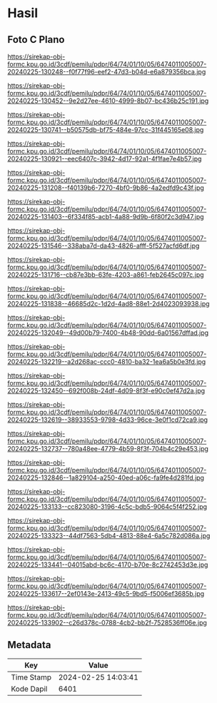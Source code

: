 # Hasil

## Foto C Plano

https://sirekap-obj-formc.kpu.go.id/3cdf/pemilu/pdpr/64/74/01/10/05/6474011005007-20240225-130248--f0f77f96-eef2-47d3-b04d-e6a879356bca.jpg

https://sirekap-obj-formc.kpu.go.id/3cdf/pemilu/pdpr/64/74/01/10/05/6474011005007-20240225-130452--9e2d27ee-4610-4999-8b07-bc436b25c191.jpg

https://sirekap-obj-formc.kpu.go.id/3cdf/pemilu/pdpr/64/74/01/10/05/6474011005007-20240225-130741--b50575db-bf75-484e-97cc-31f445165e08.jpg

https://sirekap-obj-formc.kpu.go.id/3cdf/pemilu/pdpr/64/74/01/10/05/6474011005007-20240225-130921--eec6407c-3942-4d17-92a1-4f1fae7e4b57.jpg

https://sirekap-obj-formc.kpu.go.id/3cdf/pemilu/pdpr/64/74/01/10/05/6474011005007-20240225-131208--f40139b6-7270-4bf0-9b86-4a2edfd9c43f.jpg

https://sirekap-obj-formc.kpu.go.id/3cdf/pemilu/pdpr/64/74/01/10/05/6474011005007-20240225-131403--6f334f85-acb1-4a88-9d9b-6f80f2c3d947.jpg

https://sirekap-obj-formc.kpu.go.id/3cdf/pemilu/pdpr/64/74/01/10/05/6474011005007-20240225-131546--338aba7d-da43-4826-afff-5f527acfd6df.jpg

https://sirekap-obj-formc.kpu.go.id/3cdf/pemilu/pdpr/64/74/01/10/05/6474011005007-20240225-131716--cb87e3bb-63fe-4203-a861-feb2645c097c.jpg

https://sirekap-obj-formc.kpu.go.id/3cdf/pemilu/pdpr/64/74/01/10/05/6474011005007-20240225-131838--46685d2c-1d2d-4ad8-88e1-2d4023093938.jpg

https://sirekap-obj-formc.kpu.go.id/3cdf/pemilu/pdpr/64/74/01/10/05/6474011005007-20240225-132049--49d00b79-7400-4b48-90dd-6a01567dffad.jpg

https://sirekap-obj-formc.kpu.go.id/3cdf/pemilu/pdpr/64/74/01/10/05/6474011005007-20240225-132219--a2d268ac-ccc0-4810-ba32-1ea6a5b0e3fd.jpg

https://sirekap-obj-formc.kpu.go.id/3cdf/pemilu/pdpr/64/74/01/10/05/6474011005007-20240225-132450--692f008b-24df-4d09-8f3f-e90c0ef47d2a.jpg

https://sirekap-obj-formc.kpu.go.id/3cdf/pemilu/pdpr/64/74/01/10/05/6474011005007-20240225-132619--38933553-9798-4d33-96ce-3e0f1cd72ca9.jpg

https://sirekap-obj-formc.kpu.go.id/3cdf/pemilu/pdpr/64/74/01/10/05/6474011005007-20240225-132737--780a48ee-4779-4b59-8f3f-704b4c29e453.jpg

https://sirekap-obj-formc.kpu.go.id/3cdf/pemilu/pdpr/64/74/01/10/05/6474011005007-20240225-132846--1a829104-a250-40ed-a06c-fa9fe4d281fd.jpg

https://sirekap-obj-formc.kpu.go.id/3cdf/pemilu/pdpr/64/74/01/10/05/6474011005007-20240225-133133--cc823080-3196-4c5c-bdb5-9064c5f4f252.jpg

https://sirekap-obj-formc.kpu.go.id/3cdf/pemilu/pdpr/64/74/01/10/05/6474011005007-20240225-133323--44df7563-5db4-4813-88e4-6a5c782d086a.jpg

https://sirekap-obj-formc.kpu.go.id/3cdf/pemilu/pdpr/64/74/01/10/05/6474011005007-20240225-133441--04015abd-bc6c-4170-b70e-8c2742453d3e.jpg

https://sirekap-obj-formc.kpu.go.id/3cdf/pemilu/pdpr/64/74/01/10/05/6474011005007-20240225-133617--2ef0143e-2413-49c5-9bd5-f5006ef3685b.jpg

https://sirekap-obj-formc.kpu.go.id/3cdf/pemilu/pdpr/64/74/01/10/05/6474011005007-20240225-133902--c26d378c-0788-4cb2-bb2f-7528536ff06e.jpg


## Metadata

| Key        | Value               |
| ---------- | ------------------- |
| Time Stamp | 2024-02-25 14:03:41 |
| Kode Dapil | 6401                |



